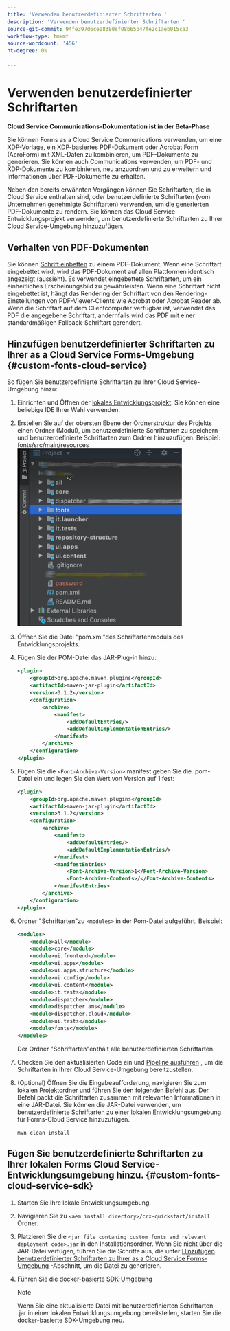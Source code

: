 ```yaml
---
title: 'Verwenden benutzerdefinierter Schriftarten '
description: 'Verwenden benutzerdefinierter Schriftarten '
source-git-commit: 94fe397d6ce08380ef08b65b47fe2c1aeb015ca3
workflow-type: tm+mt
source-wordcount: '456'
ht-degree: 0%

---
```



# Verwenden benutzerdefinierter Schriftarten

**Cloud Service Communications-Dokumentation ist in der Beta-Phase**

Sie können Forms as a Cloud Service Communications verwenden, um eine XDP-Vorlage, ein XDP-basiertes PDF-Dokument oder Acrobat Form (AcroForm) mit XML-Daten zu kombinieren, um PDF-Dokumente zu generieren. Sie können auch Communications verwenden, um PDF- und XDP-Dokumente zu kombinieren, neu anzuordnen und zu erweitern und Informationen über PDF-Dokumente zu erhalten.

Neben den bereits erwähnten Vorgängen können Sie Schriftarten, die in Cloud Service enthalten sind, oder benutzerdefinierte Schriftarten (vom Unternehmen genehmigte Schriftarten) verwenden, um die generierten PDF-Dokumente zu rendern. Sie können das Cloud Service-Entwicklungsprojekt verwenden, um benutzerdefinierte Schriftarten zu Ihrer Cloud Service-Umgebung hinzuzufügen.

## Verhalten von PDF-Dokumenten

Sie können [Schrift einbetten](https://adobedocs.github.io/experience-manager-forms-cloud-service-developer-reference/api/sync/#tag/PDFOutputOptions) zu einem PDF-Dokument. Wenn eine Schriftart eingebettet wird, wird das PDF-Dokument auf allen Plattformen identisch angezeigt (aussieht). Es verwendet eingebettete Schriftarten, um ein einheitliches Erscheinungsbild zu gewährleisten. Wenn eine Schriftart nicht eingebettet ist, hängt das Rendering der Schriftart von den Rendering-Einstellungen von PDF-Viewer-Clients wie Acrobat oder Acrobat Reader ab. Wenn die Schriftart auf dem Clientcomputer verfügbar ist, verwendet das PDF die angegebene Schriftart, andernfalls wird das PDF mit einer standardmäßigen Fallback-Schriftart gerendert.

## Hinzufügen benutzerdefinierter Schriftarten zu Ihrer as a Cloud Service Forms-Umgebung {#custom-fonts-cloud-service}

So fügen Sie benutzerdefinierte Schriftarten zu Ihrer Cloud Service-Umgebung hinzu:

1. Einrichten und Öffnen der [lokales Entwicklungsprojekt](setup-local-development-environment.md). Sie können eine beliebige IDE Ihrer Wahl verwenden.
1. Erstellen Sie auf der obersten Ebene der Ordnerstruktur des Projekts einen Ordner (Modul), um benutzerdefinierte Schriftarten zu speichern und benutzerdefinierte Schriftarten zum Ordner hinzuzufügen. Beispiel: fonts/src/main/resources
   ![Ordner &quot;Schriftarten&quot;](assets/fonts.png)

1. Öffnen Sie die Datei &quot;pom.xml&quot;des Schriftartenmoduls des Entwicklungsprojekts.
1. Fügen Sie der POM-Datei das JAR-Plug-in hinzu:

   ```xml
   <plugin>
       <groupId>org.apache.maven.plugins</groupId>
       <artifactId>maven-jar-plugin</artifactId>
       <version>3.1.2</version>
       <configuration>
           <archive>
               <manifest>
                   <addDefaultEntries/>
                   <addDefaultImplementationEntries/>
               </manifest>
           </archive>
       </configuration>
   </plugin>
   ```


1. Fügen Sie die `<Font-Archive-Version>` manifest geben Sie die .pom-Datei ein und legen Sie den Wert von Version auf 1 fest:

   ```xml
   <plugin>
       <groupId>org.apache.maven.plugins</groupId>
       <artifactId>maven-jar-plugin</artifactId>
       <version>3.1.2</version>
       <configuration>
           <archive>
               <manifest>
                   <addDefaultEntries/>
                   <addDefaultImplementationEntries/>
               </manifest>
               <manifestEntries>
                   <Font-Archive-Version>1</Font-Archive-Version>
                   <Font-Archive-Contents>/</Font-Archive-Contents>
               </manifestEntries> 
           </archive>
       </configuration>
   </plugin>
   ```

1. Ordner &quot;Schriftarten&quot;zu `<modules>` in der Pom-Datei aufgeführt. Beispiel:

   ```xml
   <modules>
       <module>all</module>
       <module>core</module>
       <module>ui.frontend</module>
       <module>ui.apps</module>
       <module>ui.apps.structure</module>
       <module>ui.config</module>
       <module>ui.content</module>
       <module>it.tests</module>
       <module>dispatcher</module>
       <module>dispatcher.ams</module>
       <module>dispatcher.cloud</module>
       <module>ui.tests</module>
       <module>fonts</module>
   </modules>
   ```

   Der Ordner &quot;Schriftarten&quot;enthält alle benutzerdefinierten Schriftarten.

1. Checken Sie den aktualisierten Code ein und [Pipeline ausführen](/help/implementing/cloud-manager/deploy-code.md) , um die Schriftarten in Ihrer Cloud Service-Umgebung bereitzustellen.

1. (Optional) Öffnen Sie die Eingabeaufforderung, navigieren Sie zum lokalen Projektordner und führen Sie den folgenden Befehl aus. Der Befehl packt die Schriftarten zusammen mit relevanten Informationen in eine JAR-Datei. Sie können die JAR-Datei verwenden, um benutzerdefinierte Schriftarten zu einer lokalen Entwicklungsumgebung für Forms-Cloud Service hinzuzufügen.

   ```shell
   mvn clean install
   ```

## Fügen Sie benutzerdefinierte Schriftarten zu Ihrer lokalen Forms Cloud Service-Entwicklungsumgebung hinzu. {#custom-fonts-cloud-service-sdk}

1. Starten Sie Ihre lokale Entwicklungsumgebung.
1. Navigieren Sie zu `<aem install directory>/crx-quickstart/install` Ordner.
1. Platzieren Sie die `<jar file contaning custom fonts and relevant deployment code>.jar` in den Installationsordner. Wenn Sie nicht über die JAR-Datei verfügen, führen Sie die Schritte aus, die unter [Hinzufügen benutzerdefinierter Schriftarten zu Ihrer as a Cloud Service Forms-Umgebung](#custom-fonts-cloud-service) -Abschnitt, um die Datei zu generieren.
1. Führen Sie die [docker-basierte SDK-Umgebung](setup-local-development-environment.md#docker-microservices)


   >[!NOTE]
   >
   >Wenn Sie eine aktualisierte Datei mit benutzerdefinierten Schriftarten .jar in einer lokalen Entwicklungsumgebung bereitstellen, starten Sie die docker-basierte SDK-Umgebung neu.